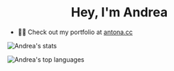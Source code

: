 <h1 align="center">Hey, I'm Andrea</h1>

- 👨‍💻 Check out my portfolio at [antona.cc](https://antona.cc)

![Andrea's stats](https://github-readme-stats.vercel.app/api?username=andreantonacci&count_private=true&show_icons=true)

![Andrea's top languages](https://github-readme-stats.vercel.app/api/top-langs/?username=andreantonacci&langs_count=10&layout=compact)
